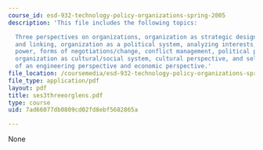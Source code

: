 ```yaml
---
course_id: esd-932-technology-policy-organizations-spring-2005
description: 'This file includes the following topics:

  Three perspectives on organizations, organization as strategic design, grouping
  and linking, organization as a political system, analyzing interests, sources of
  power, forms of negotiations/change, conflict management, political perspective,
  organization as cultural/social system, cultural perspective, and selected aspects
  of an engineering perspective and economic perspective.'
file_location: /coursemedia/esd-932-technology-policy-organizations-spring-2005/7ad66077db0809cd02fd8ebf5682865a_ses3threeorglens.pdf
file_type: application/pdf
layout: pdf
title: ses3threeorglens.pdf
type: course
uid: 7ad66077db0809cd02fd8ebf5682865a

---
```

None